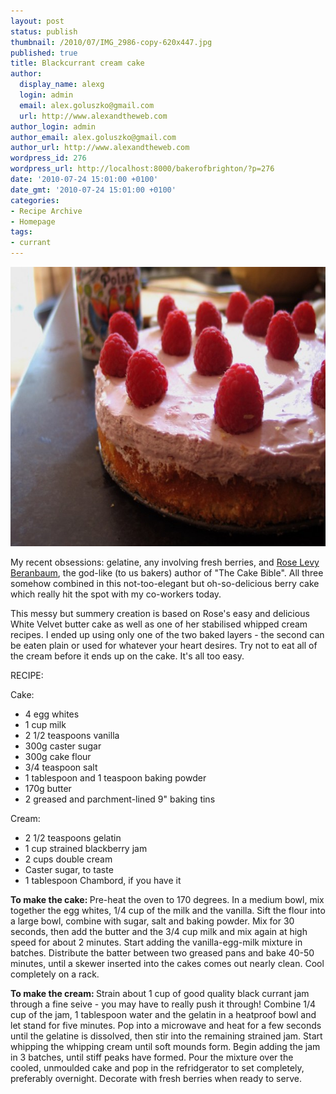 ```yaml
---
layout: post
status: publish
thumbnail: /2010/07/IMG_2986-copy-620x447.jpg
published: true
title: Blackcurrant cream cake
author:
  display_name: alexg
  login: admin
  email: alex.goluszko@gmail.com
  url: http://www.alexandtheweb.com
author_login: admin
author_email: alex.goluszko@gmail.com
author_url: http://www.alexandtheweb.com
wordpress_id: 276
wordpress_url: http://localhost:8000/bakerofbrighton/?p=276
date: '2010-07-24 15:01:00 +0100'
date_gmt: '2010-07-24 15:01:00 +0100'
categories:
- Recipe Archive
- Homepage
tags:
- currant
---
```

<p><a href="/images/2010/07/IMG_2986-copy.jpg"><img class="alignnone size-medium wp-image-279" title="Currant cream cake" src="/images/2010/07/IMG_2986-copy-620x447.jpg" alt="Currant cream cake" width="620" height="447" /></a></p>
<p>My recent obsessions: gelatine, any involving fresh berries, and <a href="http://www.realbakingwithrose.com/">Rose Levy Beranbaum</a>, the god-like (to us bakers) author of "The Cake Bible". All three somehow combined in this not-too-elegant but oh-so-delicious berry cake which really hit the spot with my co-workers today.</p>
<p>This messy but summery creation is based on Rose's easy and delicious White Velvet butter cake as well as one of her stabilised whipped cream recipes. I ended up using only one of the two baked layers - the second can be eaten plain or used for whatever your heart desires. Try not to eat all of the cream before it ends up on the cake. It's all too easy. </p>
<p>RECIPE:</p>
<p>Cake:</p>
<ul>
<li>4 egg whites</li>
<li>1 cup milk</li>
<li>2 1/2 teaspoons vanilla</li>
<li>300g caster sugar</li>
<li>300g cake flour</li>
<li>3/4 teaspoon salt</li>
<li>1 tablespoon and 1 teaspoon baking powder</li>
<li>170g butter</li>
<li>2 greased and parchment-lined 9" baking tins</li>
</ul>
<p>Cream:</p>
<ul>
<li> 2 1/2 teaspoons gelatin</li>
<li> 1 cup strained blackberry jam</li>
<li> 2 cups double cream</li>
<li> Caster sugar, to taste</li>
<li> 1 tablespoon Chambord, if you have it</li>
</ul>
<p><strong>To make the cake: </strong>Pre-heat the oven to 170 degrees. In a medium bowl, mix together the egg whites, 1/4 cup of the milk and the vanilla. Sift the flour into a large bowl, combine with sugar, salt and baking powder. Mix for 30 seconds, then add the butter and the 3/4 cup milk and mix again at high speed for about 2 minutes. Start adding the vanilla-egg-milk mixture in batches. Distribute the batter between two greased pans and bake 40-50 minutes, until a skewer inserted into the cakes comes out nearly clean. Cool completely on a rack.</p>
<p><strong>To make the cream: </strong>Strain about 1 cup of good quality black currant jam through a fine seive - you may have to really push it through! Combine 1/4 cup of the jam, 1 tablespoon water and the gelatin in a heatproof bowl and let stand for five minutes. Pop into a microwave and heat for a few seconds until the gelatine is dissolved, then stir into the remaining strained jam. Start whipping the whipping cream until soft mounds form. Begin adding the jam in 3 batches, until stiff peaks have formed. Pour the mixture over the cooled, unmoulded cake and pop in the refridgerator to set completely, preferably overnight. Decorate with fresh berries when ready to serve.</p>
